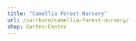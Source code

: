 ```yaml
---
title: "Camellia Forest Nursery"
url: /carrboro/camellia-forest-nursery/
shop: Garten-Center
---
```

